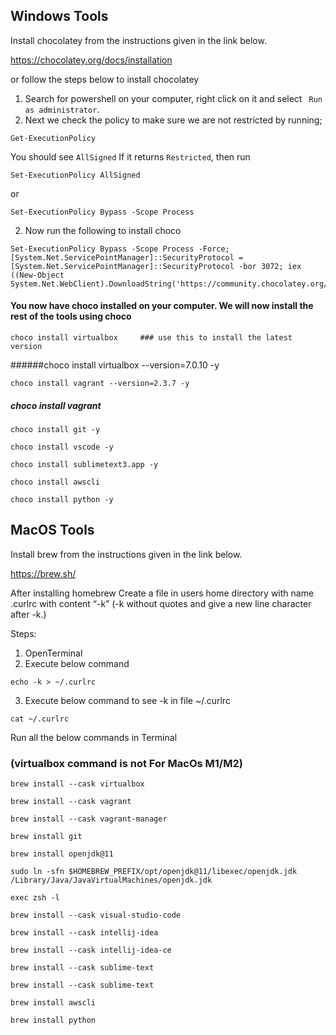 ## Windows Tools

Install chocolatey from the instructions given in the link below.

https://chocolatey.org/docs/installation

or follow the steps below to install chocolatey

1. Search for powershell on your computer, right click on it and select ``` Run as administrator```.
2. Next we check the policy to make sure we are not restricted by running;

```
Get-ExecutionPolicy
```
You should see ```AllSigned```
If it returns ```Restricted```, then run 
```
Set-ExecutionPolicy AllSigned 
```
or 
```
Set-ExecutionPolicy Bypass -Scope Process
```

2. Now run the following to install choco

```
Set-ExecutionPolicy Bypass -Scope Process -Force; [System.Net.ServicePointManager]::SecurityProtocol = [System.Net.ServicePointManager]::SecurityProtocol -bor 3072; iex ((New-Object System.Net.WebClient).DownloadString('https://community.chocolatey.org/install.ps1'))
```

#### You now have choco installed on your computer. We will now install the rest of the tools using choco
```
choco install virtualbox     ### use this to install the latest version 
```
######choco install virtualbox --version=7.0.10 -y

```
choco install vagrant --version=2.3.7 -y
```
##### choco install vagrant

```
choco install git -y
```

```
choco install vscode -y
```

```
choco install sublimetext3.app -y
```

```
choco install awscli
```
```
choco install python -y
```

## MacOS Tools

Install brew from the instructions given in the link below.

https://brew.sh/

After installing homebrew Create a file in users home directory with name .curlrc with content “-k” (-k without quotes and give a new line character after -k.)

Steps:

1. OpenTerminal
2. Execute below command

```
echo -k > ~/.curlrc
```

3. Execute below command to see -k in file ~/.curlrc
```
cat ~/.curlrc
```
Run all the below commands in Terminal

### (virtualbox command is not For MacOs M1/M2)
```
brew install --cask virtualbox
```
```
brew install --cask vagrant
```
```
brew install --cask vagrant-manager
```
```
brew install git
```
```
brew install openjdk@11
```
```
sudo ln -sfn $HOMEBREW_PREFIX/opt/openjdk@11/libexec/openjdk.jdk /Library/Java/JavaVirtualMachines/openjdk.jdk
```
```
exec zsh -l
```
```
brew install --cask visual-studio-code
```
```
brew install --cask intellij-idea
```
```
brew install --cask intellij-idea-ce
```
```
brew install --cask sublime-text
```
```
brew install --cask sublime-text
```
```
brew install awscli
```
```
brew install python
